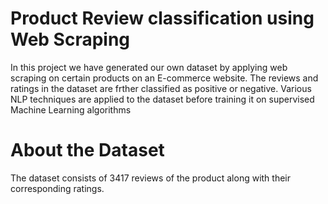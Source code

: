 # Product Review classification using Web Scraping
In this project we have generated our own dataset by applying web scraping on certain products on an E-commerce website. The reviews and ratings in the dataset are frther classified as positive or negative. Various NLP techniques are applied to the dataset before training it on supervised Machine Learning algorithms

# About the Dataset
The dataset consists of 3417 reviews of the product along with their corresponding ratings. 


